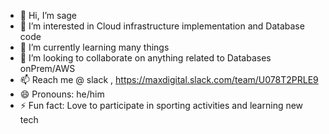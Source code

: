 - 👋 Hi, I’m sage
- 👀 I’m interested in Cloud infrastructure implementation and Database code
- 🌱 I’m currently learning many things
- 💞️ I’m looking to collaborate on anything related to Databases onPrem/AWS
- 📫 Reach me @ slack , <https://maxdigital.slack.com/team/U078T2PRLE9>
- 😄 Pronouns: he/him
- ⚡ Fun fact: Love to participate in sporting activities and learning new tech

<!---
satish-sage/satish-sage is a ✨ special ✨ repository because its `README.md` (this file) appears on your GitHub profile.
You can click the Preview link to take a look at your changes.
--->
